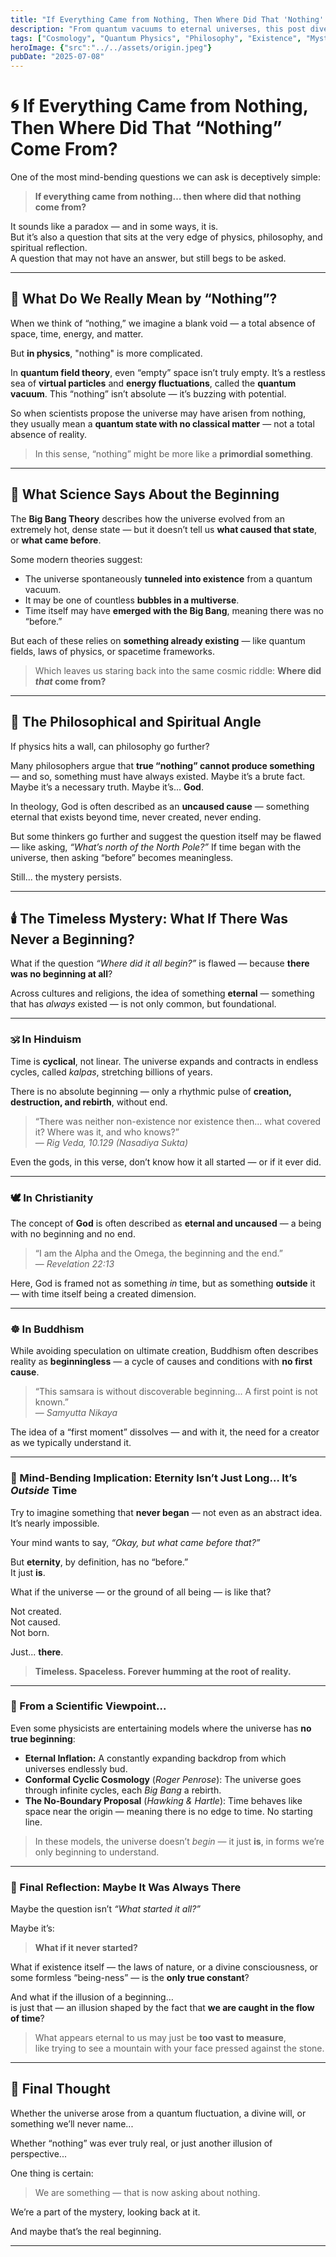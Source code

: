 ```yaml
---
title: "If Everything Came from Nothing, Then Where Did That 'Nothing' Come From?"
description: "From quantum vacuums to eternal universes, this post dives into one of the most mysterious questions at the edge of science, philosophy, and spirituality."
tags: ["Cosmology", "Quantum Physics", "Philosophy", "Existence", "Mystery","Something from Nothing","Uncaused Cause","Multiverse Theory","Spiritual Cosmology"]
heroImage: {"src":"../../assets/origin.jpeg"}
pubDate: "2025-07-08"
---
```


# 🌀 If Everything Came from Nothing, Then Where Did That “Nothing” Come From?

One of the most mind-bending questions we can ask is deceptively simple:

> **If everything came from nothing… then where did that nothing come from?**

It sounds like a paradox — and in some ways, it is.  
But it’s also a question that sits at the very edge of physics, philosophy, and spiritual reflection.  
A question that may not have an answer, but still begs to be asked.

---

## 🚫 What Do We Really Mean by “Nothing”?

When we think of “nothing,” we imagine a blank void — a total absence of space, time, energy, and matter.

But **in physics**, "nothing" is more complicated.

In **quantum field theory**, even “empty” space isn’t truly empty. It’s a restless sea of **virtual particles** and **energy fluctuations**, called the **quantum vacuum**. This “nothing” isn’t absolute — it’s buzzing with potential.

So when scientists propose the universe may have arisen from nothing, they usually mean a **quantum state with no classical matter** — not a total absence of reality.

> In this sense, “nothing” might be more like a **primordial something**.

---

## 🌌 What Science Says About the Beginning

The **Big Bang Theory** describes how the universe evolved from an extremely hot, dense state — but it doesn’t tell us **what caused that state**, or **what came before**.

Some modern theories suggest:

- The universe spontaneously **tunneled into existence** from a quantum vacuum.
- It may be one of countless **bubbles in a multiverse**.
- Time itself may have **emerged with the Big Bang**, meaning there was no “before.”

But each of these relies on **something already existing** — like quantum fields, laws of physics, or spacetime frameworks.

> Which leaves us staring back into the same cosmic riddle:
> **Where did *that* come from?**

---

## 🧠 The Philosophical and Spiritual Angle

If physics hits a wall, can philosophy go further?

Many philosophers argue that **true “nothing” cannot produce something** — and so, something must have always existed. Maybe it’s a brute fact. Maybe it’s a necessary truth. Maybe it’s... **God**.

In theology, God is often described as an **uncaused cause** — something eternal that exists beyond time, never created, never ending.

But some thinkers go further and suggest the question itself may be flawed — like asking, *“What’s north of the North Pole?”* If time began with the universe, then asking “before” becomes meaningless.

Still... the mystery persists.

---

## 🕯️ The Timeless Mystery: What If There Was Never a Beginning?

What if the question *“Where did it all begin?”* is flawed — because **there was no beginning at all**?

Across cultures and religions, the idea of something **eternal** — something that has *always* existed — is not only common, but foundational.

---

### 🕉️ In Hinduism

Time is **cyclical**, not linear. The universe expands and contracts in endless cycles, called *kalpas*, stretching billions of years.

There is no absolute beginning — only a rhythmic pulse of **creation, destruction, and rebirth**, without end.

> “There was neither non-existence nor existence then… what covered it? Where was it, and who knows?”  
> — *Rig Veda, 10.129 (Nasadiya Sukta)*

Even the gods, in this verse, don’t know how it all started — or if it ever did.

---

### 🕊️ In Christianity

The concept of **God** is often described as **eternal and uncaused** — a being with no beginning and no end.

> “I am the Alpha and the Omega, the beginning and the end.”  
> — *Revelation 22:13*

Here, God is framed not as something *in* time, but as something **outside** it — with time itself being a created dimension.

---

### ☸️ In Buddhism

While avoiding speculation on ultimate creation, Buddhism often describes reality as **beginningless** — a cycle of causes and conditions with **no first cause**.

> “This samsara is without discoverable beginning... A first point is not known.”  
> — *Samyutta Nikaya*

The idea of a “first moment” dissolves — and with it, the need for a creator as we typically understand it.

---

### 🌌 Mind-Bending Implication: Eternity Isn’t Just Long… It’s *Outside* Time

Try to imagine something that **never began** — not even as an abstract idea.  
It’s nearly impossible.

Your mind wants to say, *“Okay, but what came before that?”*

But **eternity**, by definition, has no “before.”  
It just **is**.

What if the universe — or the ground of all being — is like that?

Not created.  
Not caused.  
Not born.

Just... **there**.

> **Timeless. Spaceless. Forever humming at the root of reality.**

---

### 🧠 From a Scientific Viewpoint...

Even some physicists are entertaining models where the universe has **no true beginning**:

- **Eternal Inflation:** A constantly expanding backdrop from which universes endlessly bud.
- **Conformal Cyclic Cosmology** (*Roger Penrose*): The universe goes through infinite cycles, each *Big Bang* a rebirth.
- **The No-Boundary Proposal** (*Hawking & Hartle*): Time behaves like space near the origin — meaning there is no edge to time. No starting line.

> In these models, the universe doesn’t *begin* — it just **is**, in forms we’re only beginning to understand.

---

### 💫 Final Reflection: Maybe It Was Always There

Maybe the question isn’t *“What started it all?”*

Maybe it’s:

> **What if it never started?**

What if existence itself — the laws of nature, or a divine consciousness, or some formless “being-ness” — is the **only true constant**?

And what if the illusion of a beginning…  
is just that — an illusion shaped by the fact that **we are caught in the flow of time**?

> What appears eternal to us may just be **too vast to measure**,  
> like trying to see a mountain with your face pressed against the stone.


---

## 🌌 Final Thought

Whether the universe arose from a quantum fluctuation, a divine will, or something we’ll never name...

Whether “nothing” was ever truly real, or just another illusion of perspective...

One thing is certain:

> We are something — that is now asking about nothing.

We’re a part of the mystery, looking back at it.

And maybe that’s the real beginning.

---



